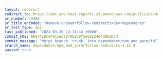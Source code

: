 ```yaml
---
layout: redirect
redirect_to: https://a8c-woo-test-reports.s3.amazonaws.com/public/pr/44480/api/index.html
pr_number: 44480
pr_title_encoded: "Remove+unused+follow-redirects+dev+dependency"
pr_test_type: api
last_published: "2024-03-20 13:11:43 +0000"
commit_sha: 6b87418ce40c1ed727062d9f5e0222404dd01b7d
commit_message: "Merge branch 'trunk' into dependabot/npm_and_yarn/follow-redirects-1.…"
branch_name: dependabot/npm_and_yarn/follow-redirects-1.15.4
passed: true
---
```

